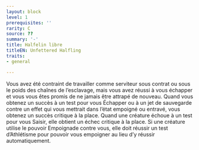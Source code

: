```yaml
---
layout: block
level: 1
prerequisites: ''
rarity: C
source: ??
summary: '-'
title: Halfelin libre
titleEN: Unfettered Halfling
traits:
- general

---
```


<p>Vous avez été contraint de travailler comme serviteur sous contrat ou sous le poids des chaînes de l’esclavage, mais vous avez réussi à vous échapper et vous vous êtes promis de ne jamais être attrapé de nouveau. Quand vous obtenez un succès à un test pour vous Échapper ou à un jet de sauvegarde contre un effet qui vous mettrait dans l’état empoigné ou entravé, vous obtenez un succès critique à la place. Quand une créature échoue à un test pour vous Saisir, elle obtient un échec critique à la place. Si une créature utilise le pouvoir Empoignade contre vous, elle doit réussir un test d’Athlétisme pour pouvoir vous empoigner au lieu d’y réussir automatiquement.</p>